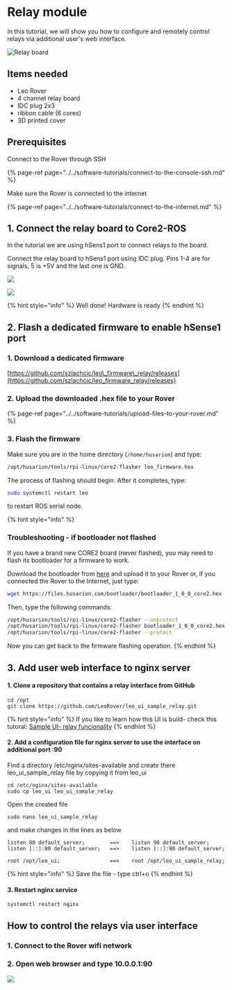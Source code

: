 # Relay module

In this tutorial, we will show you how to configure and remotely control relays via additional user's web interface.

![Relay board ](../../.gitbook/assets/20f89e2c6f6df9d5aecdb9c46b559d5478fdd8e2.jpg)

## Items needed

* Leo Rover
* 4 channel relay board 
* IDC plug 2x3
* ribbon cable \(6 cores\)
* 3D printed cover

## Prerequisites

Connect to the Rover through SSH

{% page-ref page="../../software-tutorials/connect-to-the-console-ssh.md" %}

Make sure the Rover is connected to the internet

{% page-ref page="../../software-tutorials/connect-to-the-internet.md" %}

## 1. Connect the relay board to Core2-ROS

In the tutorial we are using hSens1 port to connect relays to the board.

Connect the relay board to hSens1 port using IDC plug. Pins 1-4 are for signals, 5 is +5V and the last one is GND.

![](../../.gitbook/assets/core2_top_small%20%281%29.jpg)

![](../../.gitbook/assets/zrzut-ekranu-z-2019-08-08-10-54-15.png)



{% hint style="info" %}
Well done! Hardware is ready
{% endhint %}

## 2. Flash a dedicated firmware to enable hSense1 port

### 1. Download a dedicated firmware

[https://github.com/szlachcic/leo\_firmware\_relay/releases](https://github.com/szlachcic/leo_firmware_relay/releases)

### 2. Upload the downloaded .hex file to your Rover

{% page-ref page="../../software-tutorials/upload-files-to-your-rover.md" %}

### 3. Flash the firmware

Make sure you are in the home directory \(`/home/husarion`\) and type:

```bash
/opt/husarion/tools/rpi-linux/core2-flasher leo_firmware.hex
```

The process of flashing should begin. After it completes, type:

```bash
sudo systemctl restart leo
```

to restart ROS serial node.

{% hint style="info" %}
### Troubleshooting - if bootloader not flashed

If you have a brand new CORE2 board \(never flashed\), you may need to flash its bootloader for a firmware to work.

Download the bootloader from [here](https://files.husarion.com/bootloader/bootloader_1_0_0_core2.hex) and upload it to your Rover or, if you connected the Rover to the Internet, just type:

```bash
wget https://files.husarion.com/bootloader/bootloader_1_0_0_core2.hex
```

Then, type the following commands:

```bash
/opt/husarion/tools/rpi-linux/core2-flasher --unprotect
/opt/husarion/tools/rpi-linux/core2-flasher bootloader_1_0_0_core2.hex
/opt/husarion/tools/rpi-linux/core2-flasher --protect
```

Now you can get back to the firmware flashing operation.
{% endhint %}

## 3. Add user web interface to nginx server

#### 1. Clone a repository that contains a relay interface from GitHub

```text
cd /opt
git clone https://github.com/LeoRover/leo_ui_sample_relay.git
```

{% hint style="info" %}
If you like to learn how this UI is build- check this tutoral: [Sample UI- relay funcionality](sample-ui-relay-funcionality.md)
{% endhint %}

#### 2. Add a configuration file for nginx server to use the interface on additional port :90

Find a directory /etc/nginx/sites-available and create there leo\_ui\_sample\_relay file by copying it from leo\_ui

```text
cd /etc/nginx/sites-available
sudo cp leo_ui leo_ui_sample_relay
```

Open the created file

```text
sudo nano leo_ui_sample_relay 
```

and make changes in the lines as below

```text
listen 80 default_server;        ==>    listen 90 default_server;
listen [::]:80 default_server;   ==>    listen [::]:90 default_server;

root /opt/leo_ui;                ==>    root /opt/leo_ui_sample_relay;
```

{% hint style="info" %}
Save the file - type ctrl+o 
{% endhint %}

#### 3. Restart nginx service

```text
systemctl restart nginx
```

## How to control the relays via user interface

### 1. Connect to the Rover wifi network

### 2. Open web browser and type 10.0.0.1:90

![](../../.gitbook/assets/zrzut-ekranu-z-2019-08-08-14-27-31.png)

